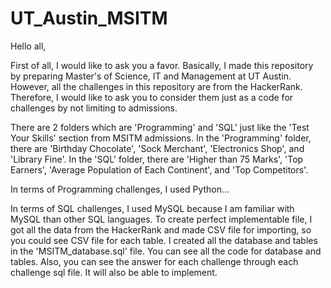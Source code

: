 # UT_Austin_MSITM

Hello all,

First of all, I would like to ask you a favor.
Basically, I made this repository by preparing Master's of Science, IT and Management at UT Austin. 
However, all the challenges in this repository are from the HackerRank. 
Therefore, I would like to ask you to consider them just as a code for challenges by not limiting to admissions.

There are 2 folders which are 'Programming' and 'SQL' just like the 'Test Your Skills' section from MSITM admissions.
In the 'Programming' folder, there are 'Birthday Chocolate', 'Sock Merchant', 'Electronics Shop', and 'Library Fine'.
In the 'SQL' folder, there are 'Higher than 75 Marks', 'Top Earners', 'Average Population of Each Continent', and 'Top Competitors'. 

In terms of Programming challenges, I used Python...

In terms of SQL challenges, I used MySQL because I am familiar with MySQL than other SQL languages. 
To create perfect implementable file, I got all the data from the HackerRank and made CSV file for importing, so you could see CSV file for each table.
I created all the database and tables in the 'MSITM_database.sql' file. You can see all the code for database and tables.
Also, you can see the answer for each challenge through each challenge sql file. It will also be able to implement.

